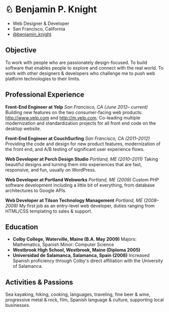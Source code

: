 ♘ Benjamin P. Knight
====================

* Web Designer & Developer
* San Francisco, California
* [@benjamin_knight](http://twitter.com/benjamin_knight)

Objective
----------

To work with people who are passionately design-focused.  To build software that enables people to explore and connect with the real world.  To work with other designers & developers who challenge me to push web platform technologies to their limits.

Professional Experience
-----------------------

**Front-End Engineer at Yelp**
*San Francisco, CA (June 2012– _current_)*
Building new features on the two consumer-facing web products: http://www.yelp.com and http://m.yelp.com.  Co-leading multiple  modernization and standardization projects for all front end code on the desktop website.

**Front-End Engineer at CouchSurfing**
*San Francisco, CA (2011–2012)*
Providing the code and design for new product features, modernization of the front end, and A/B testing of significant user experience flows.

**Web Developer at Perch Design Studio**
*Portland, ME (2010–2011)*
Taking beautiful designs and turning them into experiences that are fast, responsive, and fun, usually on WordPress.

**Web Developer at Portland Webworks**
*Portland, ME (2009)*
Custom PHP software development including a little bit of everything, from database architectures to Google APIs.

**Web Developer at Tilson Technology Management**
*Portland, ME (2008–2009)*
My first job as an entry-level web developer, duties ranging from HTML/CSS templating to sales & support.

Education
---------

* **Colby College, Waterville, Maine (B.A. May 2009)**
  Majors: Mathematics, Spanish
  Minor: Computer Science
* **Westbrook High School, Westbrook, Maine (Diploma 2005)**
* **Universidad de Salamanca, Salamanca, Spain (2008)**
  Increased Spanish proficiency through Colby's direct affiliation with the University of Salamanca.

Activities & Passions
---------------------

Sea kayaking, hiking, cooking, languages, traveling, fine beer & wine, progressive metal & rock, film, Spanish language & culture, supporting local businesses.
